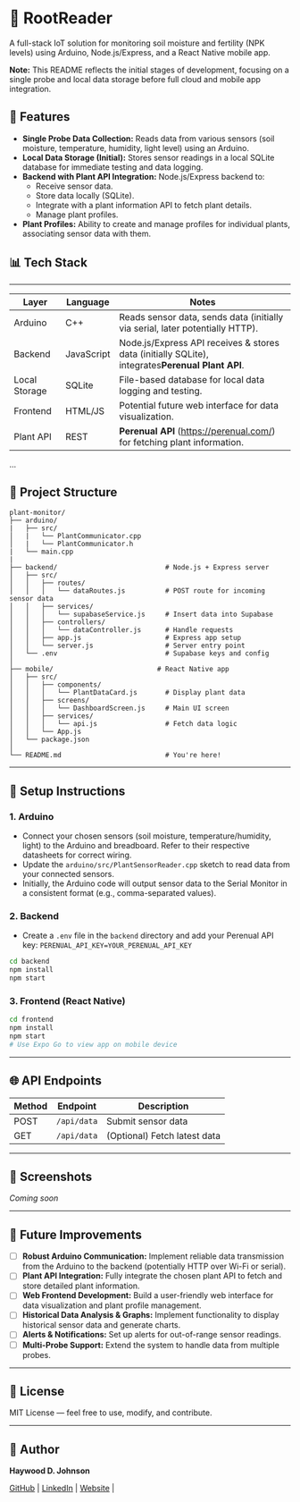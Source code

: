 # 🌿 RootReader

A full-stack IoT solution for monitoring soil moisture and fertility (NPK levels) using Arduino, Node.js/Express, and a React Native mobile app.

**Note:** This README reflects the initial stages of development, focusing on a single probe and local data storage before full cloud and mobile app integration.

## 🚀 Features

* **Single Probe Data Collection:** Reads data from various sensors (soil moisture, temperature, humidity, light level) using an Arduino.
* **Local Data Storage (Initial):** Stores sensor readings in a local SQLite database for immediate testing and data logging.
* **Backend with Plant API Integration:** Node.js/Express backend to:
  * Receive sensor data.
  * Store data locally (SQLite).
  * Integrate with a plant information API to fetch plant details.
  * Manage plant profiles.
* **Plant Profiles:** Ability to create and manage profiles for individual plants, associating sensor data with them.

## 📊 Tech Stack

---

| Layer         | Language   | Notes                                                                                                  |
| ------------- | ---------- | ------------------------------------------------------------------------------------------------------ |
| Arduino       | C++        | Reads sensor data, sends data (initially via serial, later potentially HTTP).                          |
| Backend       | JavaScript | Node.js/Express API receives & stores data (initially SQLite), integrates**Perenual Plant API**. |
| Local Storage | SQLite     | File-based database for local data logging and testing.                                                |
| Frontend      | HTML/JS    | Potential future web interface for data visualization.                                                 |
| Plant API     | REST       | **Perenual API** (https://perenual.com/) for fetching plant information.                         |

...

## 📁 Project Structure

```
plant-monitor/
├── arduino/
|   ├── src/
│   |   └── PlantCommunicator.cpp
│   |   └── PlantCommunicator.h
|   └── main.cpp
|
├── backend/                           # Node.js + Express server
│   ├── src/
│   │   ├── routes/
│   │   │   └── dataRoutes.js          # POST route for incoming sensor data
│   │   ├── services/
│   │   │   └── supabaseService.js     # Insert data into Supabase
│   │   ├── controllers/
│   │   │   └── dataController.js      # Handle requests
│   │   ├── app.js                     # Express app setup
│   │   └── server.js                  # Server entry point
│   └── .env                           # Supabase keys and config
│
├── mobile/                          # React Native app
│   ├── src/
│   │   ├── components/
│   │   │   └── PlantDataCard.js       # Display plant data
│   │   ├── screens/
│   │   │   └── DashboardScreen.js     # Main UI screen
│   │   ├── services/
│   │   │   └── api.js                 # Fetch data logic
│   │   └── App.js
│   └── package.json
│
└── README.md                          # You're here!
```

---

## 🔧 Setup Instructions

### 1. **Arduino**

* Connect your chosen sensors (soil moisture, temperature/humidity, light) to the Arduino and breadboard. Refer to their respective datasheets for correct wiring.
* Update the `arduino/src/PlantSensorReader.cpp` sketch to read data from your connected sensors.
* Initially, the Arduino code will output sensor data to the Serial Monitor in a consistent format (e.g., comma-separated values).

### 2. Backend

* Create a `.env` file in the `backend` directory and add your Perenual API key:
  ``PERENUAL_API_KEY=YOUR_PERENUAL_API_KEY``

```bash
cd backend
npm install
npm start
```

### 3. Frontend (React Native)

```bash
cd frontend
npm install
npm start
# Use Expo Go to view app on mobile device
```

---

## 🌐 API Endpoints

| Method | Endpoint      | Description                  |
| ------ | ------------- | ---------------------------- |
| POST   | `/api/data` | Submit sensor data           |
| GET    | `/api/data` | (Optional) Fetch latest data |

---

## 🌈 Screenshots

*Coming soon*

---

## 🚀 Future Improvements

* [ ] **Robust Arduino Communication:** Implement reliable data transmission from the Arduino to the backend (potentially HTTP over Wi-Fi or serial).
* [ ] **Plant API Integration:** Fully integrate the chosen plant API to fetch and store detailed plant information.
* [ ] **Web Frontend Development:** Build a user-friendly web interface for data visualization and plant profile management.
* [ ] **Historical Data Analysis & Graphs:** Implement functionality to display historical sensor data and generate charts.
* [ ] **Alerts & Notifications:** Set up alerts for out-of-range sensor readings.
* [ ] **Multi-Probe Support:** Extend the system to handle data from multiple probes.

---

## 🚧 License

MIT License — feel free to use, modify, and contribute.

---

## 🌟 Author

**Haywood D. Johnson**

[GitHub](https://github.com/haywood-d-johnson) | [LinkedIn](https://www.linkedin.com/in/haywood-d-johnson/) | [Website](https://www.hdjohnson-dev.online/) |

